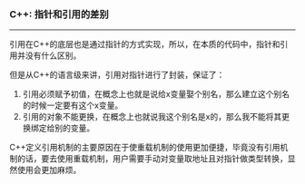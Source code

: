 ### C++: 指针和引用的差别

------

引用在C++的底层也是通过指针的方式实现，所以，在本质的代码中，指针和引用并没有什么区别。

但是从C++的语言级来讲，引用对指针进行了封装，保证了：

1. 引用必须赋予初值，在概念上也就是说给x变量娶个别名，那么建立这个别名的时候一定要有这个x变量。
2. 引用的对象不能更换，在概念上也就说我这个别名是x的，那么我不能将其更换绑定给别的变量。

C++定义引用机制的主要原因在于使重载机制的使用更加便捷，毕竟没有引用机制的话，要去使用重载机制，用户需要手动对变量取地址且对指针做类型转换，显然使用会更加麻烦。